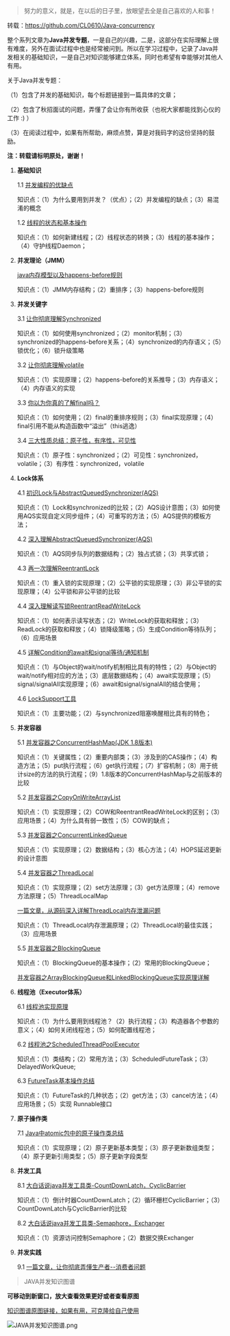 > 努力的意义，就是，在以后的日子里，放眼望去全是自己喜欢的人和事！  
  
转载：https://github.com/CL0610/Java-concurrency

整个系列文章为**Java并发专题**，一是自己的兴趣，二是，这部分在实际理解上很有难度，另外在面试过程中也是经常被问到。所以在学习过程中，记录了Java并发相关的基础知识，一是自己对知识能够建立体系，同时也希望有幸能够对其他人有用。

关于Java并发专题：
	

（1）包含了并发的基础知识，每个标题链接到一篇具体的文章；

（2）包含了秋招面试的问题，弄懂了会让你有所收获（也祝大家都能找到心仪的工作 :) ）

（3）在阅读过程中，如果有所帮助，麻烦点赞，算是对我码字的这份坚持的鼓励。

**注：转载请标明原处，谢谢！**

1. **基础知识**
	
	1.1 [并发编程的优缺点](https://juejin.im/post/5ae6c3ef6fb9a07ab508ac85)
	
	知识点：（1）为什么要用到并发？（优点）；（2）并发编程的缺点；（3）易混淆的概念

	1.2 [线程的状态和基本操作](https://juejin.im/post/5ae6cf7a518825670960fcc2)

	知识点：（1）如何新建线程；（2）线程状态的转换；（3）线程的基本操作；（4）守护线程Daemon；

2. **并发理论（JMM）**

	[java内存模型以及happens-before规则](https://juejin.im/post/5ae6d309518825673123fd0e)

	知识点：（1）JMM内存结构；（2）重排序；（3）happens-before规则


3. **并发关键字**

	3.1 [让你彻底理解Synchronized](https://juejin.im/post/5ae6dc04f265da0ba351d3ff)

	知识点：（1）如何使用synchronized；（2）monitor机制；（3）synchronized的happens-before关系；（4）synchronized的内存语义；（5）锁优化；（6）锁升级策略

	3.2 [让你彻底理解volatile](https://juejin.im/post/5ae9b41b518825670b33e6c4)
	
	知识点：（1）实现原理；（2）happens-before的关系推导；（3）内存语义；（4）内存语义的实现

	3.3 [你以为你真的了解final吗？](https://juejin.im/post/5ae9b82c6fb9a07ac3634941)

	知识点：（1）如何使用；（2）final的重排序规则；（3）final实现原理；（4）final引用不能从构造函数中“溢出”（this逃逸）
	
	3.4 [三大性质总结：原子性，有序性，可见性](https://juejin.im/post/5aeb022cf265da0b722af7b8)
	
	知识点：（1）原子性：synchronized；（2）可见性：synchronized，volatile；（3）有序性：synchronized，volatile

4. **Lock体系**

	4.1 [初识Lock与AbstractQueuedSynchronizer(AQS)](https://juejin.im/post/5aeb055b6fb9a07abf725c8c)
	
	知识点：（1）Lock和synchronized的比较；（2）AQS设计意图；（3）如何使用AQS实现自定义同步组件；（4）可重写的方法；（5）AQS提供的模板方法；

	4.2 [深入理解AbstractQueuedSynchronizer(AQS)](https://juejin.im/post/5aeb07ab6fb9a07ac36350c8)

	知识点：（1）AQS同步队列的数据结构；（2）独占式锁；（3）共享式锁；

	4.3 [再一次理解ReentrantLock](https://juejin.im/post/5aeb0a8b518825673a2066f0)
	
	知识点：（1）重入锁的实现原理；（2）公平锁的实现原理；（3）非公平锁的实现原理；（4）公平锁和非公平锁的比较

	4.4 [深入理解读写锁ReentrantReadWriteLock](https://juejin.im/post/5aeb0e016fb9a07ab7740d90)

	知识点：（1）如何表示读写状态；（2）WriteLock的获取和释放；（3）ReadLock的获取和释放；（4）锁降级策略；（5）生成Condition等待队列；（6）应用场景

	4.5 [详解Condition的await和signal等待/通知机制](https://juejin.im/post/5aeea5e951882506a36c67f0)

	知识点：（1）与Object的wait/notify机制相比具有的特性；（2）与Object的wait/notify相对应的方法；（3）底层数据结构；（4）await实现原理；（5）signal/signalAll实现原理；（6）await和signal/signalAll的结合使用；

	4.6 [LockSupport工具](https://juejin.im/post/5aeed27f51882567336aa0fa)

	知识点：（1）主要功能；（2）与synchronized阻塞唤醒相比具有的特色；


5. **并发容器**

	5.1 [并发容器之ConcurrentHashMap(JDK 1.8版本)](https://juejin.im/post/5aeeaba8f265da0b9d781d16)

	知识点：（1）关键属性；（2）重要内部类；（3）涉及到的CAS操作；（4）构造方法；（5）put执行流程；（6）get执行流程；（7）扩容机制；（8）用于统计size的方法的执行流程；（9）1.8版本的ConcurrentHashMap与之前版本的比较

	5.2 [并发容器之CopyOnWriteArrayList](https://juejin.im/post/5aeeb55f5188256715478c21)

	知识点：（1）实现原理；（2）COW和ReentrantReadWriteLock的区别；（3）应用场景；（4）为什么具有弱一致性；（5）COW的缺点；

	5.3 [并发容器之ConcurrentLinkedQueue](https://juejin.im/post/5aeeae756fb9a07ab11112af)

	知识点：（1）实现原理；（2）数据结构；（3）核心方法；（4）HOPS延迟更新的设计意图

	5.4 [并发容器之ThreadLocal](https://juejin.im/post/5aeeb22e6fb9a07aa213404a)
	
	知识点：（1）实现原理；（2）set方法原理；（3）get方法原理；（4）remove方法原理；（5）ThreadLocalMap
	
	[一篇文章，从源码深入详解ThreadLocal内存泄漏问题](https://www.jianshu.com/p/dde92ec37bd1)
	
	知识点：（1）ThreadLocal内存泄漏原理；（2）ThreadLocal的最佳实践；（3）应用场景

	5.5 [并发容器之BlockingQueue](https://juejin.im/post/5aeebd02518825672f19c546)

	知识点：（1）BlockingQueue的基本操作；（2）常用的BlockingQueue；

	[并发容器之ArrayBlockingQueue和LinkedBlockingQueue实现原理详解](https://juejin.im/post/5aeebdb26fb9a07aa83ea17e)

6. **线程池（Executor体系）**

	6.1 [线程池实现原理](https://juejin.im/post/5aeec0106fb9a07ab379574f)

	知识点：（1）为什么要用到线程池？（2）执行流程；（3）构造器各个参数的意义；（4）如何关闭线程池；（5）如何配置线程池；

	6.2 [线程池之ScheduledThreadPoolExecutor](https://juejin.im/post/5aeec106518825670a10328a)
	
	知识点：（1）类结构；（2）常用方法；（3）ScheduledFutureTask；（3）DelayedWorkQueue;

	6.3 [FutureTask基本操作总结](https://juejin.im/post/5aeec249f265da0b886d5101)

	知识点：（1）FutureTask的几种状态；（2）get方法；（3）cancel方法；（4）应用场景；（5）实现 Runnable接口

7. **原子操作类**

	7.1  [Java中atomic包中的原子操作类总结](https://juejin.im/post/5aeec351518825670a103292)
	
	知识点：（1）实现原理；（2）原子更新基本类型；（3）原子更新数组类型；（4）原子更新引用类型；（5）原子更新字段类型

8. **并发工具**

	8.1 [大白话说java并发工具类-CountDownLatch，CyclicBarrier](https://juejin.im/post/5aeec3ebf265da0ba76fa327)

	知识点：（1）倒计时器CountDownLatch；（2）循环栅栏CyclicBarrier；（3）CountDownLatch与CyclicBarrier的比较

	8.2 [大白话说java并发工具类-Semaphore，Exchanger](https://juejin.im/post/5aeec49b518825673614d183)

	知识点：（1）资源访问控制Semaphore；（2）数据交换Exchanger

9. **并发实践**

	9.1 [一篇文章，让你彻底弄懂生产者--消费者问题](https://juejin.im/post/5aeec675f265da0b7c072c56)


> JAVA并发知识图谱

**可移动到新窗口，放大查看效果更好或者查看原图**

[知识图谱原图链接，如果有用，可克隆给自己使用](https://www.processon.com/view/5ab5a979e4b0a248b0e026b3?fromnew=1)

![JAVA并发知识图谱.png](https://github.com/CL0610/Java-concurrency/blob/master/Java并发知识图谱.png)
